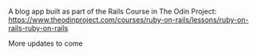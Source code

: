 A blog app built as part of the Rails Course in The Odin Project:
https://www.theodinproject.com/courses/ruby-on-rails/lessons/ruby-on-rails-ruby-on-rails

More updates to come
